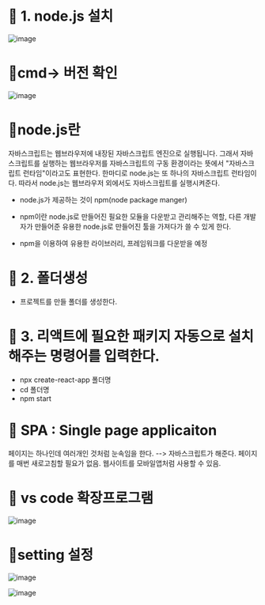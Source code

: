 # 🥑 1. node.js 설치

![image](https://github.com/myunzzhang/react_basic/assets/129017008/fbba1503-b765-4aab-b11c-3e5b7cab9258)

# 🥑cmd-> 버전 확인

![image](https://github.com/myunzzhang/react_basic/assets/129017008/464b1352-3d1c-4030-a7e4-883dfe8c40e9)


# 🥑node.js란

자바스크립트는 웹브라우저에 내장된 자바스크립트 엔진으로 실행됩니다. 그래서 자바스크립트를 실행하는 웹브라우저를 자바스크립트의 구동 환경이라는 뜻에서 "자바스크립트 런타임"이라고도 표현한다.
한마디로 node.js는 또 하나의 자바스크립트 런타임이다. 따라서 node.js는 웹브라우저 외에서도 자바스크립트를 실행시켜준다.

  * node.js가 제공하는 것이 npm(node package manger)
  * npm이란 node.js로 만들어진 필요한 모듈을 다운받고 관리해주는 역할,
  다른 개발자가 만들어준 유용한 node.js로 만들어진 툴을 가져다가 쓸 수 있게 한다.
  
  * npm을 이용하여 유용한 라이브러리, 프레임워크를 다운받을 예정

# 🥑 2. 폴더생성
  
  * 프로젝트를 만들 폴더를 생성한다.

# 🥑 3. 리액트에 필요한 패키지 자동으로 설치해주는 명령어를 입력한다.

  * npx create-react-app 폴더명
  * cd 폴더명
  * npm start
  
# 🥑 SPA : Single page applicaiton
  
  페이지는 하나인데 여러개인 것처럼 눈속임을 한다.
  --> 자바스크립트가 해준다. 
  페이지를 매번 새로고침할 필요가 없음.
  웹사이트를 모바일앱처럼 사용할 수 있음.
  
  
  # 🥑 vs code 확장프로그램
  
  ![image](https://github.com/myunzzhang/react_basic/assets/129017008/3138ff2f-3c06-45f6-a0e6-9170efd77d2c)
  

  # 🥑setting 설정
  
![image](https://github.com/myunzzhang/react_basic/assets/129017008/0d6114d4-350a-48bb-853f-fd619f933d84)

![image](https://github.com/myunzzhang/react_basic/assets/129017008/8f780b98-4615-4f00-aafc-4aa40a7528a0)


